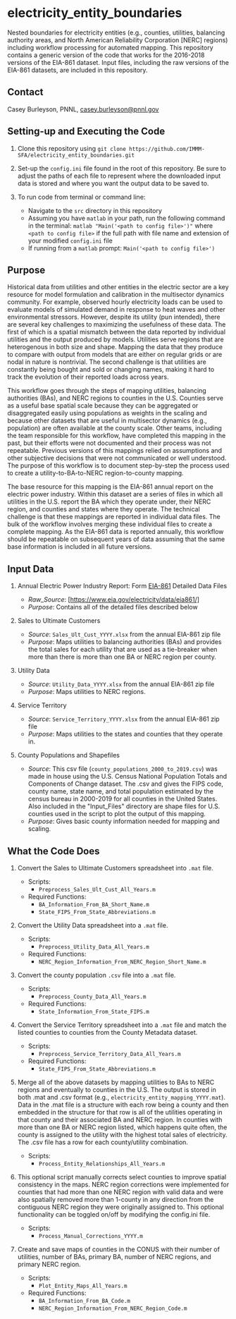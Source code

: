 # electricity_entity_boundaries
Nested boundaries for electricity entities (e.g., counties, utilities, balancing authority areas, and North American Reliability Corporation [NERC] regions) including workflow processing for automated mapping. This repository contains a generic version of the code that works for the 2016-2018 versions of the EIA-861 dataset. Input files, including the raw versions of the EIA-861 datasets, are included in this repository.

## Contact
Casey Burleyson, PNNL,
casey.burleyson@pnnl.gov

## Setting-up and Executing the Code
1. Clone this repository using `git clone https://github.com/IMMM-SFA/electricity_entity_boundaries.git`

2. Set-up the `config.ini` file found in the root of this repository. Be sure to adjust the paths of each file to represent where the downloaded input data is stored and where you want the output data to be saved to.

3. To run code from terminal or command line:
    - Navigate to the `src` directory in this repository
    - Assuming you have `matlab` in your path, run the following command in the terminal:  `matlab "Main('<path to config file>')"` where `<path to config file>` if the full path with file name and extension of your modified `config.ini` file
    - If running from a `matlab` prompt:  `Main('<path to config file>')`

## Purpose
Historical data from utilities and other entities in the electric sector are a key resource for model formulation and calibration in the multisector dynamics community. For example, observed hourly electricity loads can be used to evaluate models of simulated demand in response to heat waves and other environmental stressors. However, despite its utility (pun intended), there are several key challenges to maximizing the usefulness of these data. The first of which is a spatial mismatch between the data reported by individual utilities and the output produced by models. Utilities serve regions that are heterogenous in both size and shape. Mapping the data that they produce to compare with output from models that are either on regular grids or are nodal in nature is nontrivial. The second challenge is that utilities are constantly being bought and sold or changing names, making it hard to track the evolution of their reported loads across years.

This workflow goes through the steps of mapping utilities, balancing authorities (BAs), and NERC regions to counties in the U.S. Counties serve as a useful base spatial scale because they can be aggregated or disaggregated easily using populations as weights in the scaling and because other datasets that are useful in multisector dynamics (e.g., population) are often available at the county scale. Other teams, including the team responsible for this workflow, have completed this mapping in the past, but their efforts were not documented and their process was not repeatable. Previous versions of this mappings relied on assumptions and other subjective decisions that were not communicated or well understood. The purpose of this workflow is to document step-by-step the process used to create a utility-to-BA-to-NERC region-to-county mapping.

The base resource for this mapping is the EIA-861 annual report on the electric power industry. Within this dataset are a series of files in which all utilities in the U.S. report the BA which they operate under, their NERC region, and counties and states where they operate. The technical challenge is that these mappings are reported in individual data files. The bulk of the workflow involves merging these individual files to create a complete mapping. As the EIA-861 data is reported annually, this workflow should be repeatable on subsequent years of data assuming that the same base information is included in all future versions.

## Input Data
1. Annual Electric Power Industry Report: Form [EIA-861](https://www.eia.gov/electricity/data/eia861/) Detailed Data Files
    * _Raw_Source_: [https://www.eia.gov/electricity/data/eia861/]
    * _Purpose_: Contains all of the detailed files described below

2. Sales to Ultimate Customers
    * _Source_: `Sales_Ult_Cust_YYYY.xlsx` from the annual EIA-861 zip file
    * _Purpose_: Maps utilities to balancing authorities (BAs) and provides the total sales for each utility that are used as a tie-breaker when more than there is more than one BA or NERC region per county.

3. Utility Data
    * _Source_: `Utility_Data_YYYY.xlsx` from the annual EIA-861 zip file
    * _Purpose_: Maps utilities to NERC regions.

4. Service Territory
    * _Source_: `Service_Territory_YYYY.xlsx` from the annual EIA-861 zip file
    * _Purpose_: Maps utilities to the states and counties that they operate in.

5. County Populations and Shapefiles
    * _Source_: This csv file (`county_populations_2000_to_2019.csv`) was made in house using the U.S. Census National Population Totals and Components of Change dataset. The .csv and gives the FIPS code, county name, state name, and total population estimated by the census bureau in 2000-2019 for all counties in the United States. Also included in the "Input_Files" directory are shape files for U.S. counties used in the script to plot the output of this mapping.
    * _Purpose_: Gives basic county information needed for mapping and scaling.

## What the Code Does

1.	Convert the Sales to Ultimate Customers spreadsheet into `.mat` file.
    *	Scripts:
        *	`Preprocess_Sales_Ult_Cust_All_Years.m`
    *	Required Functions:
        *	`BA_Information_From_BA_Short_Name.m`
        *	`State_FIPS_From_State_Abbreviations.m`

2.	Convert the Utility Data spreadsheet into a `.mat` file.
    *	Scripts:
        *	`Preprocess_Utility_Data_All_Years.m`
    *	Required Functions:
        *	`NERC_Region_Information_From_NERC_Region_Short_Name.m`

3.	Convert the county population `.csv` file into a `.mat` file.
    *	Scripts:
        *	`Preprocess_County_Data_All_Years.m`
    *	Required Functions:
        *	`State_Information_From_State_FIPS.m`

4.	Convert the Service Territory spreadsheet into a `.mat` file and match the listed counties to counties from the County Metadata dataset.
    *	Scripts:
        *	`Preprocess_Service_Territory_Data_All_Years.m`
    *	Required Functions:
        *	`State_FIPS_From_State_Abbreviations.m`

5.	Merge all of the above datasets by mapping utilities to BAs to NERC regions and eventually to counties in the U.S. The output is stored in both .mat and .csv format (e.g., `electricity_entity_mapping_YYYY.mat`). Data in the .mat file is a structure with each row being a county and then embedded in the structure for that row is all of the utilities operating in that county and their associated BA and NERC region. In counties with more than one BA or NERC region listed, which happens quite often, the county is assigned to the utility with the highest total sales of electricity. The .csv file has a row for each county/utility combination.
    *	Scripts:
        *	`Process_Entity_Relationships_All_Years.m`

6.	This optional script manually corrects select counties to improve spatial consistency in the maps. NERC region corrections were implemented for counties that had more than one NERC region with valid data and were also spatially removed more than 1-county in any direction from the contiguous NERC region they were originally assigned to. This optional functionality can be toggled on/off by modifying the config.ini file.
    *	Scripts:
        *	`Process_Manual_Corrections_YYYY.m`

7.	Create and save maps of counties in the CONUS with their number of utilities, number of BAs, primary BA, number of NERC regions, and primary NERC region.
    *	Scripts:
        *	`Plot_Entity_Maps_All_Years.m`
    *	Required Functions:
        *	`BA_Information_From_BA_Code.m`
        *	`NERC_Region_Information_From_NERC_Region_Code.m`